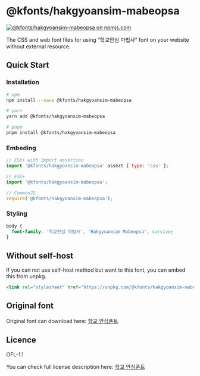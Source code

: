 # @kfonts/hakgyoansim-mabeopsa

[![@kfonts/hakgyoansim-mabeopsa on npmjs.com](https://img.shields.io/npm/v/%40kfonts%2Fhakgyoansim-mabeopsa)](https://www.npmjs.com/package/@kfonts/hakgyoansim-mabeopsa)

The CSS and web font files for using &OpenCurlyDoubleQuote;학교안심 마법사&CloseCurlyDoubleQuote; font on your website without external resource.

## Quick Start

### Installation

```sh
# npm
npm install --save @kfonts/hakgyoansim-mabeopsa

# yarn
yarn add @kfonts/hakgyoansim-mabeopsa

# pnpm
pnpm install @kfonts/hakgyoansim-mabeopsa
```

### Embeding

```js
// ES6+ with import assertion
import '@kfonts/hakgyoansim-mabeopsa' assert { type: 'css' };

// ES6+
import '@kfonts/hakgyoansim-mabeopsa';

// CommonJS
require('@kfonts/hakgyoansim-mabeopsa');
```

### Styling

```css
body {
  font-family: '학교안심 마법사', 'Hakgyoansim Mabeopsa', cursive;
}
```

## Without self-host

If you can not use self-host method but want to this font, you can embed this from unpkg.

```html
<link rel="stylesheet" href="https://unpkg.com/@kfonts/hakgyoansim-mabeopsa/index.css" />
```

## Original font

Original font can download here: [학교 안심폰트](https://copyright.keris.or.kr/wft/fntDwnld)

## Licence

OFL-1.1

You can check full license description here: [학교 안심폰트](https://copyright.keris.or.kr/wft/fntDwnld)
